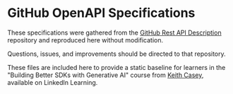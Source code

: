 # GitHub OpenAPI Specifications

These specifications were gathered from the [GitHub Rest API Description](https://github.com/github/rest-api-description) repository and reproduced here without modification.

Questions, issues, and improvements should be directed to that repository.

These files are included here to provide a static baseline for learners in the "Building Better SDKs with Generative AI" course from [Keith Casey](https://github.com/caseysoftware), available on LinkedIn Learning.